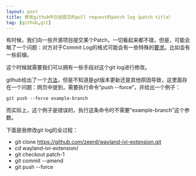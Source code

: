 ```yaml
---
layout: post
title: 修改github中已经提交的pull request的patch log（patch title）
tag: [github,git]
---
```

有时候，我们向一些开源项目提交某个Patch，一切看起来都不错，但是，可能会略了一个问题：对方对于Commit Log的格式可能会有一些特殊的[要求](https://github.com/GENIVI/wayland-ivi-extension/pull/3)。比如会有一些前缀。
<!--break-->
这个时候就需要我们可以拥有一些手段对这个git log进行修改。

github给出了一个[方法](https://help.github.com/articles/changing-a-commit-message/)，但是不知道是git版本更新还是其他原因导致，这里面存在一个问题：网页中提到，需要执行命令“push --force”，并给出一个例子：

```
git push --force example-branch
```

而实际上，这个例子是错误的，执行这条命令时不需要“example-branch”这个参数。

下面是我修改git log的全过程：

 + git clone https://github.com/zeerd/wayland-ivi-extension.git
 + cd wayland-ivi-extension/
 + git checkout patch-1
 + git commit --amend
 + git push --force
